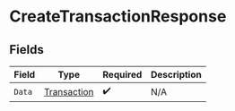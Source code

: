 # CreateTransactionResponse


## Fields

| Field                                             | Type                                              | Required                                          | Description                                       |
| ------------------------------------------------- | ------------------------------------------------- | ------------------------------------------------- | ------------------------------------------------- |
| `Data`                                            | [Transaction](../../models/shared/transaction.md) | :heavy_check_mark:                                | N/A                                               |